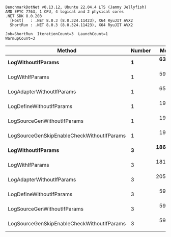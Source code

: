 ```

BenchmarkDotNet v0.13.12, Ubuntu 22.04.4 LTS (Jammy Jellyfish)
AMD EPYC 7763, 1 CPU, 4 logical and 2 physical cores
.NET SDK 8.0.203
  [Host]   : .NET 8.0.3 (8.0.324.11423), X64 RyuJIT AVX2
  ShortRun : .NET 8.0.3 (8.0.324.11423), X64 RyuJIT AVX2

Job=ShortRun  IterationCount=3  LaunchCount=1  
WarmupCount=3  

```
| Method                                     | Number | Mean      | Error     | StdDev   | Min       | Max       | Gen0   | Allocated |
|------------------------------------------- |------- |----------:|----------:|---------:|----------:|----------:|-------:|----------:|
| **LogWithoutIfParams**                         | **1**      |  **63.67 ns** |  **2.092 ns** | **0.115 ns** |  **63.57 ns** |  **63.79 ns** | **0.0010** |      **88 B** |
| LogWithIfParams                            | 1      |  59.47 ns |  4.330 ns | 0.237 ns |  59.31 ns |  59.74 ns | 0.0010 |      88 B |
| LogAdapterWithoutIfParams                  | 1      |  65.26 ns |  0.965 ns | 0.053 ns |  65.20 ns |  65.30 ns | 0.0010 |      88 B |
| LogDefineWithoutIfParams                   | 1      |  19.87 ns |  0.919 ns | 0.050 ns |  19.82 ns |  19.92 ns |      - |         - |
| LogSourceGenWithoutIfParams                | 1      |  19.74 ns |  1.305 ns | 0.072 ns |  19.70 ns |  19.83 ns |      - |         - |
| LogSourceGenSkipEnableCheckWithoutIfParams | 1      |  19.19 ns |  0.889 ns | 0.049 ns |  19.15 ns |  19.24 ns |      - |         - |
| **LogWithoutIfParams**                         | **3**      | **186.48 ns** | **13.682 ns** | **0.750 ns** | **185.97 ns** | **187.34 ns** | **0.0031** |     **264 B** |
| LogWithIfParams                            | 3      | 181.94 ns | 44.144 ns | 2.420 ns | 180.50 ns | 184.73 ns | 0.0031 |     264 B |
| LogAdapterWithoutIfParams                  | 3      | 205.12 ns | 48.921 ns | 2.682 ns | 203.48 ns | 208.21 ns | 0.0031 |     264 B |
| LogDefineWithoutIfParams                   | 3      |  59.23 ns |  6.089 ns | 0.334 ns |  59.03 ns |  59.61 ns |      - |         - |
| LogSourceGenWithoutIfParams                | 3      |  59.18 ns |  2.078 ns | 0.114 ns |  59.11 ns |  59.31 ns |      - |         - |
| LogSourceGenSkipEnableCheckWithoutIfParams | 3      |  59.22 ns |  0.524 ns | 0.029 ns |  59.18 ns |  59.23 ns |      - |         - |
